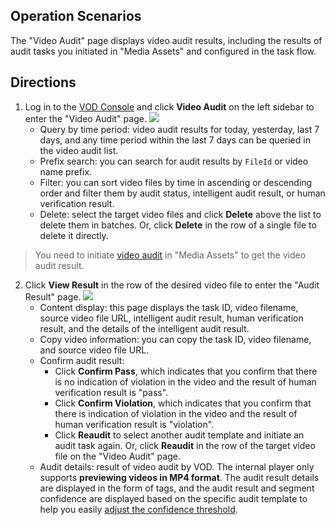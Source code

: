 ## Operation Scenarios
The "Video Audit" page displays video audit results, including the results of audit tasks you initiated in "Media Assets" and configured in the task flow.

## Directions

1. Log in to the [VOD Console](https://console.cloud.tencent.com/vod/overview) and click **Video Audit** on the left sidebar to enter the "Video Audit" page.
![](https://main.qcloudimg.com/raw/226920768d74a5acccbc1393493c1a59.png)
	- Query by time period: video audit results for today, yesterday, last 7 days, and any time period within the last 7 days can be queried in the video audit list.
	- Prefix search: you can search for audit results by `FileId` or video name prefix.
	- Filter: you can sort video files by time in ascending or descending order and filter them by audit status, intelligent audit result, or human verification result.
	- Delete: select the target video files and click **Delete** above the list to delete them in batches. Or, click **Delete** in the row of a single file to delete it directly.
	
>You need to initiate [video audit](https://intl.cloud.tencent.com/document/product/266/33892) in "Media Assets" to get the video audit result.

2. Click **View Result** in the row of the desired video file to enter the "Audit Result" page.
![](https://main.qcloudimg.com/raw/bb204c5235cd38be81c26dd862c55e9e.png)
	- Content display: this page displays the task ID, video filename, source video file URL, intelligent audit result, human verification result, and the details of the intelligent audit result.
	- Copy video information: you can copy the task ID, video filename, and source video file URL.
	- Confirm audit result:
		- Click **Confirm Pass**, which indicates that you confirm that there is no indication of violation in the video and the result of human verification result is "pass".
		- Click **Confirm Violation**, which indicates that you confirm that there is indication of violation in the video and the result of human verification result is "violation".
		- Click **Reaudit** to select another audit template and initiate an audit task again. Or, click **Reaudit** in the row of the target video file on the "Video Audit" page.
	- Audit details: result of video audit by VOD. The internal player only supports **previewing videos in MP4 format**. The audit result details are displayed in the form of tags, and the audit result and segment confidence are displayed based on the specific audit template to help you easily [adjust the confidence threshold](https://intl.cloud.tencent.com/document/product/266/14059#yz).
		




